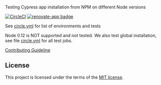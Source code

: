 Testing Cypress app installation from NPM on different Node versions

[![CircleCI](https://circleci.com/gh/cypress-io/cypress-test-node-versions.svg?style=svg&circle-token=6a7c4e7e7ab427e11bea6c2af3df29c4491d2376)](https://circleci.com/gh/cypress-io/cypress-test-node-versions) [![renovate-app badge][renovate-badge]][renovate-app]

See [circle.yml](circle.yml) for list of environments and tests

Node 0.12 is NOT supported and not tested. We also test global installation, see
file [circle.yml](circle.yml) for all test jobs.

[Contributing Guideline](/CONTRIBUTING.md)

## License

This project is licensed under the terms of the [MIT license](/LICENSE.md).

[renovate-badge]: https://img.shields.io/badge/renovate-app-blue.svg
[renovate-app]: https://renovateapp.com/
